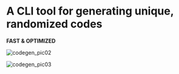 # A CLI tool for generating unique, randomized codes

**FAST & OPTIMIZED**
<p align="center">
  
![codegen_pic02](https://github.com/jamalkaksouri/code-generation/assets/12379287/b274d0a0-fb9d-4f0b-a66b-4e61112a96e0)

![codegen_pic03](https://github.com/jamalkaksouri/code-generation/assets/12379287/61793eee-8b91-4e80-ba0c-92ff29fbc3f6)

</p>







